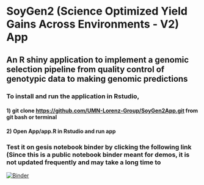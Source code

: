 # SoyGen2 (Science Optimized Yield Gains Across Environments - V2) App
## An R shiny application to implement a genomic selection pipeline from quality control of genotypic data to making genomic predictions 

### To install and run the application in Rstudio, 
#### 1) git clone https://github.com/UMN-Lorenz-Group/SoyGen2App.git from git bash or terminal 
#### 2) Open App/app.R in Rstudio and run app 




### Test it on gesis notebook binder by clicking the following link (Since this is a public notebook binder meant for demos, it is not updated frequently and may take a long time to 
[![Binder](https://mybinder.org/badge_logo.svg)](https://notebooks.gesis.org/binder/v2/gh/UMN-Lorenz-Group/SoyGen2App/main?urlpath=rstudio)
